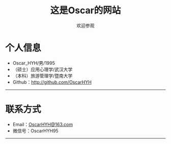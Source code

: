 <html>
    <div align="center">
    <h1>这是Oscar的网站</h1>
欢迎参观</div>
</html>

# 个人信息
 - Oscar_HYH/男/1995 
 - （硕士）应用心理学/武汉大学
 - （本科）旅游管理学/暨南大学
 - Github：http://github.com/OscarHYH
---
# 联系方式
- Email：OscarHYH@163.com
- 微信号：OscarHYH95  
---    
